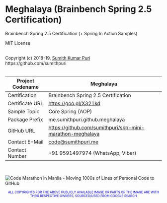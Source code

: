 # Meghalaya (Brainbench Spring 2.5 Certification)
Brainbench Spring 2.5 Certification (+ Spring In Action Samples)
<br>

MIT License

<br>
Copyright (c) 2018-19, <a href="https://www.cakeresume.com/sumith-kumar-puri">Sumith Kumar Puri</a><br>
https://github.com/sumithpuri 


<br>
<br>

	
|Project Codename|Meghalaya|
|--|--|
|Certification|Brainbench Spring 2.5 Certification|
|Certificate URL|https://goo.gl/X321kd|
|Sample Topic|Core Spring (AOP)|
|Package Prefix|me.sumithpuri.github.meghalaya|
|GitHub URL|https://github.com/sumithpuri/skp-mini-marathon-meghalaya|
|Contact E-Mail  |code@sumithpuri.me|
|Contact Number|+91 9591497974 (WhatsApp, Viber)|

<br>


![Code Marathon in Manila - Moving 1000s of Lines of Personal Code to GitHub](https://docs.google.com/uc?id=1095FgVbFr8baa5vKiYc8LswMQXEVVg1D)
		    	

 <p align='center'><span style="font-size: 10px; color:blue">ALL COPYRIGHTS FOR THE ABOVE PUBLICLY AVAILABLE IMAGE OR PARTS OF THE IMAGE ARE WITH THEIR RESPECTIVE OWNERS, SOURCED/USED FROM GOOGLE SEARCH</span></p>

 		 




	  

  



